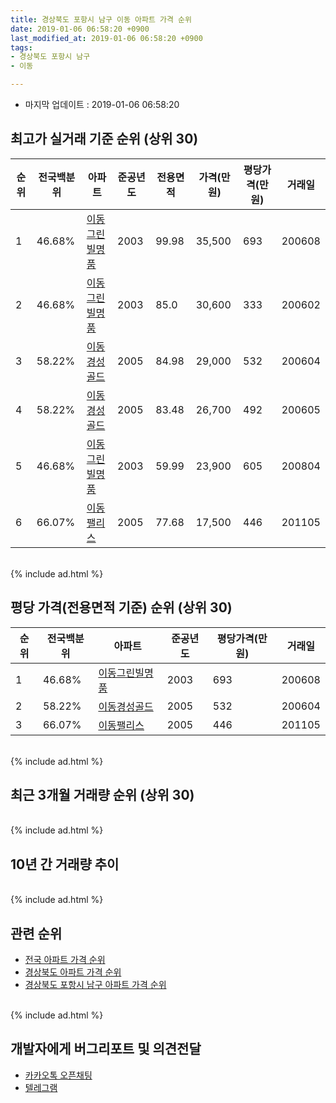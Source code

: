 ```yaml
---
title: 경상북도 포항시 남구 이동 아파트 가격 순위
date: 2019-01-06 06:58:20 +0900
last_modified_at: 2019-01-06 06:58:20 +0900
tags:
- 경상북도 포항시 남구
- 이동

---
```


* 마지막 업데이트 : 2019-01-06 06:58:20

## 최고가 실거래 기준 순위 (상위 30)


|순위|전국백분위|아파트|준공년도|전용면적|가격(만원)|평당가격(만원)|거래일|
|---|---|---|---|---|---|---|---|
|1|46.68%|[이동그린빌명품](https://search.naver.com/search.naver?query=%EA%B2%BD%EC%83%81%EB%B6%81%EB%8F%84+%ED%8F%AC%ED%95%AD%EC%8B%9C+%EB%82%A8%EA%B5%AC+%EC%9D%B4%EB%8F%99+%EC%9D%B4%EB%8F%99%EA%B7%B8%EB%A6%B0%EB%B9%8C%EB%AA%85%ED%92%88)|2003|99.98|35,500|693|200608|
|2|46.68%|[이동그린빌명품](https://search.naver.com/search.naver?query=%EA%B2%BD%EC%83%81%EB%B6%81%EB%8F%84+%ED%8F%AC%ED%95%AD%EC%8B%9C+%EB%82%A8%EA%B5%AC+%EC%9D%B4%EB%8F%99+%EC%9D%B4%EB%8F%99%EA%B7%B8%EB%A6%B0%EB%B9%8C%EB%AA%85%ED%92%88)|2003|85.0|30,600|333|200602|
|3|58.22%|[이동경성골드](https://search.naver.com/search.naver?query=%EA%B2%BD%EC%83%81%EB%B6%81%EB%8F%84+%ED%8F%AC%ED%95%AD%EC%8B%9C+%EB%82%A8%EA%B5%AC+%EC%9D%B4%EB%8F%99+%EC%9D%B4%EB%8F%99%EA%B2%BD%EC%84%B1%EA%B3%A8%EB%93%9C)|2005|84.98|29,000|532|200604|
|4|58.22%|[이동경성골드](https://search.naver.com/search.naver?query=%EA%B2%BD%EC%83%81%EB%B6%81%EB%8F%84+%ED%8F%AC%ED%95%AD%EC%8B%9C+%EB%82%A8%EA%B5%AC+%EC%9D%B4%EB%8F%99+%EC%9D%B4%EB%8F%99%EA%B2%BD%EC%84%B1%EA%B3%A8%EB%93%9C)|2005|83.48|26,700|492|200605|
|5|46.68%|[이동그린빌명품](https://search.naver.com/search.naver?query=%EA%B2%BD%EC%83%81%EB%B6%81%EB%8F%84+%ED%8F%AC%ED%95%AD%EC%8B%9C+%EB%82%A8%EA%B5%AC+%EC%9D%B4%EB%8F%99+%EC%9D%B4%EB%8F%99%EA%B7%B8%EB%A6%B0%EB%B9%8C%EB%AA%85%ED%92%88)|2003|59.99|23,900|605|200804|
|6|66.07%|[이동팰리스](https://search.naver.com/search.naver?query=%EA%B2%BD%EC%83%81%EB%B6%81%EB%8F%84+%ED%8F%AC%ED%95%AD%EC%8B%9C+%EB%82%A8%EA%B5%AC+%EC%9D%B4%EB%8F%99+%EC%9D%B4%EB%8F%99%ED%8C%B0%EB%A6%AC%EC%8A%A4)|2005|77.68|17,500|446|201105|


<br>
{% include ad.html %}
<br>

## 평당 가격(전용면적 기준) 순위 (상위 30)


|순위|전국백분위|아파트|준공년도|평당가격(만원)|거래일|
|---|---|---|---|---|---|
|1|46.68%|[이동그린빌명품](https://search.naver.com/search.naver?query=%EA%B2%BD%EC%83%81%EB%B6%81%EB%8F%84+%ED%8F%AC%ED%95%AD%EC%8B%9C+%EB%82%A8%EA%B5%AC+%EC%9D%B4%EB%8F%99+%EC%9D%B4%EB%8F%99%EA%B7%B8%EB%A6%B0%EB%B9%8C%EB%AA%85%ED%92%88)|2003|693|200608|
|2|58.22%|[이동경성골드](https://search.naver.com/search.naver?query=%EA%B2%BD%EC%83%81%EB%B6%81%EB%8F%84+%ED%8F%AC%ED%95%AD%EC%8B%9C+%EB%82%A8%EA%B5%AC+%EC%9D%B4%EB%8F%99+%EC%9D%B4%EB%8F%99%EA%B2%BD%EC%84%B1%EA%B3%A8%EB%93%9C)|2005|532|200604|
|3|66.07%|[이동팰리스](https://search.naver.com/search.naver?query=%EA%B2%BD%EC%83%81%EB%B6%81%EB%8F%84+%ED%8F%AC%ED%95%AD%EC%8B%9C+%EB%82%A8%EA%B5%AC+%EC%9D%B4%EB%8F%99+%EC%9D%B4%EB%8F%99%ED%8C%B0%EB%A6%AC%EC%8A%A4)|2005|446|201105|


<br>
{% include ad.html %}
<br>

## 최근 3개월 거래량 순위 (상위 30)


<div style="width:100%;">
    <canvas id="deal_count_ranking" height="250"></canvas>
</div>


<script>
new Chart(document.getElementById("deal_count_ranking"), {
    type: 'horizontalBar',
    data: {
        labels: ['이동그린빌명품'],
        datasets: [{
            label: '실거래 수',
            data: [1],
            borderColor: "rgba(255, 0, 128, 1)",
            backgroundColor: "rgba(255, 0, 128, 0.5)",
            fill: false,
        }]
    },
    options: {
        responsive: true,
        title: {
            display: true,
            text: '최근 3개월 거래량 순위'
        },
        tooltips: {
            mode: 'index',
            intersect: false,
            callbacks: {
                title: function(tooltipItems, data) {
                    return "실거래 수:";
                },
                label: function(tooltipItem, data) {
                    return data.labels[tooltipItem.index] + ": " + tooltipItem.xLabel;
                }
            }
        },
        hover: {
            mode: 'nearest',
            intersect: true
        },
        scales: {
            xAxes: [{
                display: true,
                scaleLabel: {
                    display: true,
                    labelString: '실거래 수'
                },
                ticks: {
                    suggestedMin: 0,
                }
            }],
            yAxes: [{
                display: true,
                ticks: {
                    autoSkip: false,
                    callback: function(value, index, values) {
                        if (value.length > 15)
                            return value.substr(0, 13) + "...";
                        else
                            return value;
                    }
                },
                scaleLabel: {
                    display: false,
                }
            }]
        }
    }
});

</script>


<br>
{% include ad.html %}
<br>

## 10년 간 거래량 추이


<div style="width:100%;">
    <canvas id="deal_progress" height="250"></canvas>
</div>

<script>
new Chart(document.getElementById("deal_progress"), {
    type: 'line',
    data: {
        labels: ['200901','200902','200903','200904','200905','200906','200907','200908','200909','200910','200911','200912','201001','201002','201003','201004','201005','201006','201007','201008','201009','201010','201011','201012','201101','201102','201103','201104','201105','201106','201107','201108','201109','201110','201111','201112','201201','201202','201203','201204','201205','201206','201207','201208','201209','201210','201211','201212','201301','201302','201303','201304','201305','201306','201307','201308','201309','201310','201311','201312','201401','201402','201403','201404','201405','201406','201407','201408','201409','201410','201411','201412','201501','201502','201503','201504','201505','201506','201507','201508','201509','201510','201511','201512','201601','201602','201603','201604','201605','201606','201607','201608','201609','201610','201611','201612','201701','201702','201703','201704','201705','201706','201707','201708','201709','201710','201711','201712','201801','201802','201803','201804','201805','201806','201807','201808','201809','201810','201811','201812','201901'],
        datasets: [{
            label: '실거래 수',
            pointRadius: 1,
            data: [7, 8, 9, 10, 5, 5, 7, 10, 12, 5, 3, 5, 8, 7, 12, 6, 6, 3, 2, 6, 4, 5, 11, 9, 7, 2, 7, 5, 3, 4, 6, 3, 6, 7, 3, 5, 4, 10, 5, 8, 0, 5, 3, 3, 5, 6, 10, 11, 7, 3, 4, 5, 4, 3, 2, 8, 5, 6, 7, 1, 9, 6, 6, 4, 3, 2, 3, 5, 4, 10, 5, 8, 4, 3, 7, 5, 4, 4, 1, 3, 2, 2, 4, 2, 3, 0, 2, 1, 2, 1, 2, 2, 3, 1, 2, 2, 2, 1, 3, 2, 4, 3, 2, 2, 2, 3, 2, 4, 2, 2, 2, 0, 1, 1, 0, 0, 3, 2, 1, 0, 0],
            borderColor: "rgba(255, 201, 14, 1)",
            backgroundColor: "rgba(255, 201, 14, 0.5)",
            fill: true,
        }]
    },
    options: {
        responsive: true,
        title: {
            display: true,
            text: '10년간 거래량 추이'
        },
        tooltips: {
            mode: 'index',
            intersect: false,
        },
        hover: {
            mode: 'nearest',
            intersect: true
        },
        scales: {
            xAxes: [{
                display: true,
                scaleLabel: {
                    display: true,
                    labelString: '년/월'
                }
            }],
            yAxes: [{
                display: true,
                ticks: {
                    suggestedMin: 0,
                },
                scaleLabel: {
                    display: true,
                    labelString: '실거래 수'
                }
            }]
        }
    }
});

</script>


<br>
{% include ad.html %}
<br>

## 관련 순위

- [전국 아파트 가격 순위](https://inasie.github.io/apt-ranking/전국)
- [경상북도 아파트 가격 순위](https://inasie.github.io/apt-ranking/경상북도)
- [경상북도 포항시 남구 아파트 가격 순위](https://inasie.github.io/apt-ranking/경상북도-포항시-남구)


<br>
{% include ad.html %}
<br>

## 개발자에게 버그리포트 및 의견전달

- [카카오톡 오픈채팅](https://open.kakao.com/o/gLJUAP4)
- [텔레그램](https://t.me/inasie)

